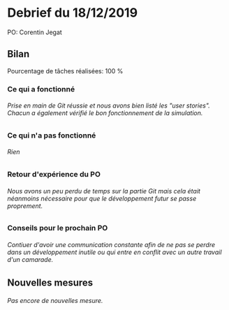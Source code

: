 # Debrief du 18/12/2019

PO: Corentin Jegat


## Bilan

Pourcentage de tâches réalisées: 100 %

### Ce qui a fonctionné

###### Prise en main de Git réussie et nous avons bien listé les "user stories". Chacun a également vérifié le bon fonctionnement de la simulation.

### Ce qui n'a pas fonctionné

###### Rien

### Retour d'expérience du PO

###### Nous avons un peu perdu de temps sur la partie Git mais cela était néanmoins nécessaire pour que le développement futur se passe proprement.


### Conseils pour le prochain PO

###### Contiuer d'avoir une communication constante afin de ne pas se perdre dans un développement inutile ou qui entre en conflit avec un autre travail d'un camarade.


## Nouvelles mesures

###### Pas encore de nouvelles mesure.

